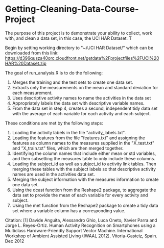 Getting-Cleaning-Data-Course-Project
====================================

The purpose of this project is to demonstrate your ability to collect, work with, and clean a data set, in this case, the UCI HAR Dataset. T

 Begin by setting working directory to "~/UCI HAR Dataset/" which can be downloaded from this link: https://d396qusza40orc.cloudfront.net/getdata%2Fprojectfiles%2FUCI%20HAR%20Dataset.zip 
 
 The goal of run_analysis.R is to do the following:
1. Merges the training and the test sets to create one data set.
2. Extracts only the measurements on the mean and standard deviation for each measurement. 
3. Uses descriptive activity names to name the activities in the data set
4. Appropriately labels the data set with descriptive variable names. 
5. From the data set in step 4, creates a second, independent tidy data set with the average of each variable for each activity and each subject.

These conditions are met by the following steps:
1. Loading the activity labels in the file "activity_labels.txt".
2. Loading the features from the file "features.txt" and assigning the features as column names to the measures supplied in
the "X_test.txt" and "X_train.txt" files, which are then merged together.
3. Identifying the column names that include either mean or std variables, and then subsetting the measures table to only include these columns.
4. Loading the subject_id as well as subject_id to activity link tables. Then merging these tables with the subject labels so that descriptive activity names
are used in the activities data set.
5. Merging the subject information with the measures information to create one data set.
6. Using the dcast function from the Reshape2 package, to aggregate the data set to provide the mean of each variable for every activity and subject.
7. Using the met function from the Reshape2 package to create a tidy data set where a variable column has a corresponding value.

Citation: 
[1] Davide Anguita, Alessandro Ghio, Luca Oneto, Xavier Parra and Jorge L. Reyes-Ortiz. Human Activity Recognition on Smartphones using a Multiclass Hardware-Friendly Support Vector Machine. International Workshop of Ambient Assisted Living (IWAAL 2012). Vitoria-Gasteiz, Spain. Dec 2012
